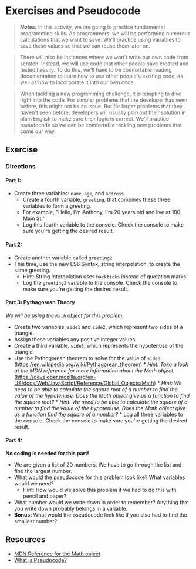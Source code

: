 # Exercises and Pseudocode

> ***Notes:*** In this activity, we are going to practice fundamental programming skills. As programmers, we will be performing numerous calculations that we want to save. We'll practice using variables to save these values so that we can reuse them later on.

> There will also be instances where we won't write our own code from scratch. Instead, we will use code that other people have created and tested heavily. To do this, we'll have to be comfortable reading documentation to learn how to use other people's existing code, as well as how to incorporate it into our own code.

> When tackling a new programming challenge, it is tempting to dive right into the code. For simpler problems that the developer has seen before, this might not be an issue. But for larger problems that they haven't seen before, developers will usually plan out their solution in plain English to make sure their logic is correct. We'll practice pseudocode so we can be comfortable tackling new problems that come our way.

## Exercise

### Directions

#### Part 1: 
  * Create three variables: `name`, `age`, and `address`.
	* Create a fourth variable, `greeting`, that combines these three variables to form a greeting.
    * For example, "Hello, I'm Anthony, I'm 20 years old and live at 100 Main St."
    * Log this fourth variable to the console. Check the console to make sure you're getting the desired result.
    
#### Part 2:
  * Create another variable called `greeting2`. 
  * This time, use the new ES6 Syntax, string interpolation, to create the same greeting.
    * Hint: String interpolation uses `backticks` instead of quotation marks.
    * Log the `greeting2` variable to the console. Check the console to make sure you're getting the desired result.

#### Part 3: Pythagorean Theory
_We will be using the `Math` object for this problem._

* Create two variables, `side1` and `side2`, which represent two sides of a triangle.
* Assign these variables any positive integer values.
* Create a third variable, `side3`, which represents the hypotenuse of the triangle.
* Use the Pythogorean theorem to solve for the value of `side3`.
	(https://en.wikipedia.org/wiki/Pythagorean_theorem)
	  * _Hint: Take a look at the MDN reference for more information about the Math object._
	(https://developer.mozilla.org/en-US/docs/Web/JavaScript/Reference/Global_Objects/Math)
	  * _Hint: We need to be able to calculate the square root of a number to find the
	value of the hypotenuse. Does the Math object give us a function to find the square root?_
	  * _Hint: We need to be able to calculate the square of a number to find the value of the hypotenuse. Does the Math object give us a function find the square of a number?_
	  * Log all three variables to the console. Check the console to make sure you're getting the desired result.
  
#### Part 4: 

**No coding is needed for this part!**

* We are given a list of 20 numbers. We have to go through the list and find the largest number.
* What would the pseudocode for this problem look like? What variables would we need?
	* Hint: How would we solve this problem if we had to do this with pencil and paper?
* What number would we write down in order to remember? Anything that you write down probably belongs in a variable.
* **Bonus:** What would the pseudocode look like if you also had to find the smallest number?

## Resources

* [MDN Reference for the Math object](https://developer.mozilla.org/en-US/docs/Web/JavaScript/Reference/Global_Objects/Math)
* [What is Pseudocode?](https://www.geeksforgeeks.org/how-to-write-a-pseudo-code/)
